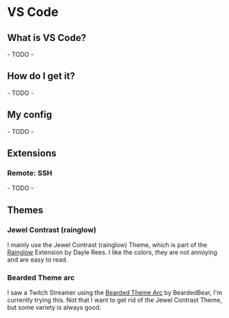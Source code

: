 # VS Code

## What is VS Code?

\- TODO -

## How do I get it?

\- TODO -

## My config

\- TODO -

## Extensions

### Remote: SSH

\- TODO -

###

## Themes

### Jewel Contrast (rainglow)

I mainly use the Jewel Contrast (rainglow) Theme, which is part of the [Rainglow](https://marketplace.visualstudio.com/items?itemName=daylerees.rainglow) Extension by Dayle Rees.
I like the colors, they are not annoying and are easy to read.

### Bearded Theme arc

I saw a Twitch Streamer using the [Bearded Theme Arc](https://marketplace.visualstudio.com/items?itemName=BeardedBear.beardedtheme) by BeardedBear, I'm currently trying this.
Not that I want to get rid of the Jewel Contrast Theme, but some variety is always good.
